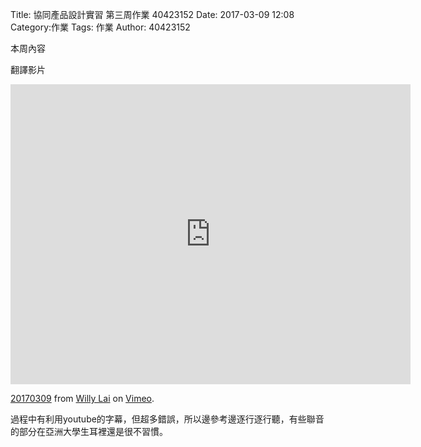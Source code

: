 Title: 協同產品設計實習 第三周作業 40423152
Date: 2017-03-09 12:08
Category:作業
Tags: 作業
Author: 40423152



<!-- PELICAN_END_SUMMARY -->

本周內容

翻譯影片

<iframe src="https://player.vimeo.com/video/207569345" width="640" height="480" frameborder="0" webkitallowfullscreen mozallowfullscreen allowfullscreen></iframe>
<p><a href="https://vimeo.com/207569345">20170309</a> from <a href="https://vimeo.com/user46451216">Willy Lai</a> on <a href="https://vimeo.com">Vimeo</a>.</p>

過程中有利用youtube的字幕，但超多錯誤，所以邊參考邊逐行逐行聽，有些聯音的部分在亞洲大學生耳裡還是很不習慣。